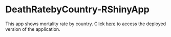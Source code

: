 # DeathRatebyCountry-RShinyApp
This app shows mortality rate by country.
Click [here](https://ssshinyapp21.shinyapps.io/deathrate/?_ga=2.216507222.1340321228.1661542540-298096209.1650896722) to access the deployed version of the application.
